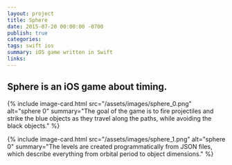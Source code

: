 ```yaml
---
layout: project
title: Sphere
date: 2015-07-20 00:00:00 -0700
publish: true
categories: 
tags: swift ios
summary: iOS game written in Swift
links: 
---
```

## Sphere is an iOS game about timing. 

{% include image-card.html 
    src="/assets/images/sphere_0.png"
    alt="sphere 0" 
    summary="The goal of the game is to fire projectiles and strike the blue objects as they travel along the paths, while avoiding the black objects." 
%}

{% include image-card.html 
    src="/assets/images/sphere_1.png"
    alt="sphere 0" 
    summary="The levels are created programmatically from JSON files, which describe everything from orbital period to object dimensions." 
%}